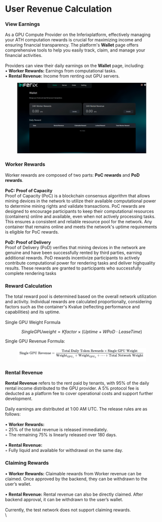 # User Revenue Calculation

### View Earnings&#x20;

As a GPU Compute Provider on the Inferixplatform, effectively managing your ATH computation rewards is crucial for maximizing income and ensuring financial transparency. The platform's **Wallet** page offers comprehensive tools to help you easily track, claim, and manage your financial activities. \
\
Providers can view their daily earnings on the **Wallet** page, including: \
• **Worker Rewards:** Earnings from computational tasks. \
• **Rental Revenue:** Income from renting out GPU servers.

<figure><img src="../.gitbook/assets/IMG_2830.JPG" alt=""><figcaption></figcaption></figure>

### Worker Rewards&#x20;

Worker rewards are composed of two parts: **PoC rewards** and **PoD rewards**. \
\
**PoC: Proof of Capacity** \
Proof of Capacity (PoC) is a blockchain consensus algorithm that allows mining devices in the network to utilize their available computational power to determine mining rights and validate transactions. PoC rewards are designed to encourage participants to keep their computational resources (containers) online and available, even when not actively processing tasks. This ensures a consistent and reliable resource pool for the network. Any container that remains online and meets the network's uptime requirements is eligible for PoC rewards. \
\
**PoD: Proof of Delivery**\
Proof of Delivery (PoD) verifies that mining devices in the network are genuine and have been successfully rented by third parties, earning additional rewards. PoD rewards incentivize participants to actively contribute computational power for rendering tasks and deliver highquality results. These rewards are granted to participants who successfully complete rendering tasks

### Reward Calculation

The total reward pool is determined based on the overall network utilization and activity. Individual rewards are calculated proportionally, considering factors such as the container's Kvalue (reflecting performance and capabilities) and its uptime.\
\
Single GPU Weight Formula

$$
Single GPUweight = Kfactor × (Uptime + WPoD ⋅ Lease Time)
$$

Single GPU Revenue Formula:

<figure><img src="../.gitbook/assets/Screenshot 2025-01-01 at 10.44.24.png" alt=""><figcaption></figcaption></figure>

### Rental Revenue

**Rental Revenue** refers to the rent paid by tenants, with 95% of the daily rental income distributed to the GPU provider. A 5% protocol fee is deducted as a platform fee to cover operational costs and support further development. \
\
Daily earnings are distributed at 1:00 AM UTC. The release rules are as follows:\
\
• **Worker Rewards:** \
◦ 25% of the total revenue is released immediately. \
◦ The remaining 75% is linearly released over 180 days. \
\
• **Rental Revenue:** \
◦ Fully liquid and available for withdrawal on the same day.

### Claiming Rewards

• **Worker Rewards:** Claimable rewards from Worker revenue can be claimed. Once approved by the backend, they can be withdrawn to the user’s wallet. \
\
• **Rental Revenue:** Rental revenue can also be directly claimed. After backend approval, it can be withdrawn to the user’s wallet. \
\
Currently, the test network does not support claiming rewards.\
\
